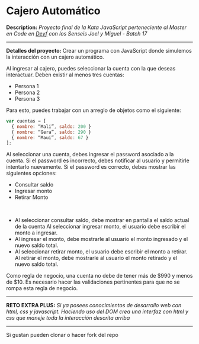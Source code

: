 # Cajero Automático

**Description:** *Proyecto final de la Kata JavaScript perteneciente al Master en Code en [Devf](https://devf.la) con los Senseis Joel y Miguel - Batch 17*

---

**Detalles del proyecto:** Crear un programa con JavaScript donde simulemos la interacción con un cajero automático.

Al ingresar al cajero, puedes seleccionar la cuenta con la que deseas interactuar. Deben existir al menos tres cuentas:
- Persona 1
- Persona 2
- Persona 3

Para esto, puedes trabajar con un arreglo de objetos como el siguiente:

```javascript
var cuentas = [
  { nombre: “Mali”, saldo: 200 }
  { nombre: “Gera”, saldo: 290 }
  { nombre: “Maui”, saldo: 67 }
];
```

Al seleccionar una cuenta, debes ingresar el password asociado a la cuenta. Si el password es incorrecto, debes notificar al usuario y permitirle intentarlo nuevamente. Si el password es correcto, debes mostrar las siguientes opciones:
- Consultar saldo
- Ingresar monto
- Retirar Monto

<br>

- Al seleccionar consultar saldo, debe mostrar en pantalla el saldo actual de la cuenta
Al seleccionar ingresar monto, el usuario debe escribir el monto a ingresar. 
- Al ingresar el monto, debe mostrarle al usuario el monto ingresado y el nuevo saldo total.
- Al seleccionar retirar monto, el usuario debe escribir el monto a retirar. Al retirar el monto, debe mostrarle al usuario el monto retirado y el nuevo saldo total.

Como regla de negocio, una cuenta no debe de tener más de $990 y menos de $10. Es necesario hacer las validaciones pertinentes para que no se rompa esta regla de negocio.

---

**RETO EXTRA PLUS:**
*Si ya posees conocimientos de desarrollo web con html, css y javascript. Haciendo uso del DOM crea una interfaz con html y css que maneje toda la interacción descrita arriba*

---
Si gustan pueden clonar o hacer fork del repo